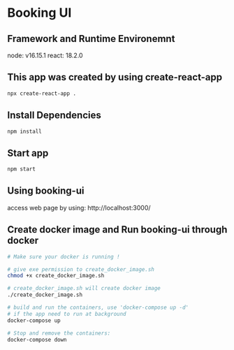 # Booking UI

## Framework and Runtime Environemnt
node: v16.15.1
react: 18.2.0

## This app was created by using create-react-app
```zsh
npx create-react-app .
```

## Install Dependencies
```zsh
npm install
```

## Start app
```zsh
npm start
```

## Using booking-ui
access web page by using: http://localhost:3000/

## Create docker image and Run booking-ui through docker
```zsh
# Make sure your docker is running !

# give exe permission to create_docker_image.sh 
chmod +x create_docker_image.sh

# create_docker_image.sh will create docker image
./create_docker_image.sh

# build and run the containers, use 'docker-compose up -d' 
# if the app need to run at background
docker-compose up

# Stop and remove the containers:
docker-compose down
```